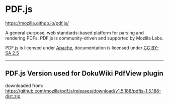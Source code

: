 # PDF.js
https://mozilla.github.io/pdf.js/

A general-purpose, web standards-based platform for parsing and rendering PDFs. 
PDF.js is community-driven and supported by Mozilla Labs.

PDF.js is licensed under [Apache](https://github.com/mozilla/pdf.js/blob/master/LICENSE), documentation is licensed under [CC BY-SA 2.5](http://creativecommons.org/licenses/by-sa/2.5/)

----

## PDF.js Version used for DokuWiki PdfView plugin

downloaded from: https://github.com/mozilla/pdf.js/releases/download/v1.5.188/pdfjs-1.5.188-dist.zip
